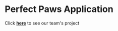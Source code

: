 # Perfect Paws Application
Click [**here**](https://github.com/brandyy2/PerfectPaws) to see our team's project
